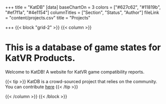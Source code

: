 +++
title = "KatDB"
[data]
baseChartOn = 3
colors = ["#627c62", "#11819b", "#ef7f1a", "#4e1154"]
columnTitles = ["Section", "Status", "Author"]
fileLink = "content/projects.csv"
title = "Projects"

+++
{{< block "grid-2" >}}
{{< column >}}

# This is a database of game states for **KatVR Products**.

Welcome to KatDB! A website for KatVR game compatibility reports.

{{< tip >}}
KatDB is a crowd-sourced project that relies on the community. You can contribute [here](https://github.com/dokterkats/katDB)
{{< /tip >}}


{{< /column >}}
{{< /block >}}
